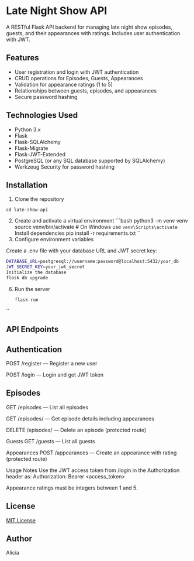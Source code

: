 # Late Night Show API
A RESTful Flask API backend for managing late night show episodes, guests, and their appearances with ratings. Includes user authentication with JWT.

## Features
- User registration and login with JWT authentication
- CRUD operations for Episodes, Guests, Appearances
- Validation for appearance ratings (1 to 5)
- Relationships between guests, episodes, and appearances
- Secure password hashing

## Technologies Used
- Python 3.x
- Flask
- Flask-SQLAlchemy
- Flask-Migrate
- Flask-JWT-Extended
- PostgreSQL (or any SQL database supported by SQLAlchemy)
- Werkzeug Security for password hashing

## Installation
1. Clone the repository
```git clone <github link>
cd late-show-api
```

2. Create and activate a virtual environment
       ```bash
  python3 -m venv venv
source venv/bin/activate   # On Windows use `venv\Scripts\activate`
Install dependencies
pip install -r requirements.txt
``
4. Configure environment variables

Create a .env file with your database URL and JWT secret key:
   ```bash
   DATABASE_URL=postgresql://username:password@localhost:5432/your_db
   JWT_SECRET_KEY=your_jwt_secret
Initialize the database
flask db upgrade
```
6. Run the server

      ```bash
      flask run
``
## API Endpoints

## Authentication

POST /register — Register a new user

POST /login — Login and get JWT token

## Episodes
GET /episodes — List all episodes

GET /episodes/ — Get episode details including appearances

DELETE /episodes/ — Delete an episode (protected route)

Guests GET /guests — List all guests

Appearances POST /appearances — Create an appearance with rating (protected route)

Usage Notes Use the JWT access token from /login in the Authorization header as: Authorization: Bearer <access_token>

Appearance ratings must be integers between 1 and 5.

## License
 [MIT License](LICENSE)

## Author
Alicia 